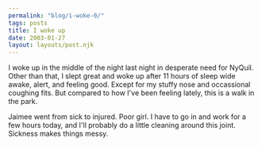 ```yaml
---
permalink: "blog/i-woke-0/"
tags: posts
title: I woke up
date: 2003-01-27
layout: layouts/post.njk
---
```


I woke up in the middle of the night last night in desperate need for NyQuil. Other than that, I slept great and woke up after 11 hours of sleep wide awake, alert, and feeling good. Except for my stuffy nose and occassional coughing fits. But compared to how I've been feeling lately, this is a walk in the park.

Jaimee went from sick to injured. Poor girl. I have to go in and work for a few hours today, and I'll probably do a little cleaning around this joint. Sickness makes things messy.